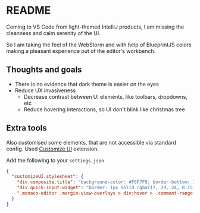# README

Coming to VS Code from light-themed IntelliJ products, I am missing the
cleanness and calm serenity of the UI.

So I am taking the feel of the WebStorm and with help of BlueprintJS colors
making a pleasant experience out of the editor's workbench.

## Thoughts and goals

- There is no evidence that dark theme is easier on the eyes
- Reduce UX invasiveness
  - Decrease contrast between UI elements, like toolbars, dropdowns, etc
  - Reduce hovering interactions, so UI don't blink like christmas tree

## Extra tools

Also customised some elements, that are not accessible via standard config.
Used [Customize UI](https://marketplace.visualstudio.com/items?itemName=iocave.customize-ui) extension.

Add the following to your `settings.json`

```json
{
  "customizeUI.stylesheet": {
    "div.composite.title": "background-color: #F6F7F9; border-bottom: 1px solid rgba(17, 20, 24, 0.15);",
    "div.quick-input-widget": "border: 1px solid rgba(17, 20, 24, 0.15);",
    ".monaco-editor .margin-view-overlays > div:hover > .comment-range-glyph.comment-diff-added:before, .monaco-editor .margin-view-overlays .comment-range-glyph.comment-diff-added.line-hover:before, .monaco-editor .margin-view-overlays .comment-range-glyph.comment-diff-added.multiline-add:before, .monaco-editor .comment-range-glyph.comment-thread:before": "color: #999999"
  }
}
```
